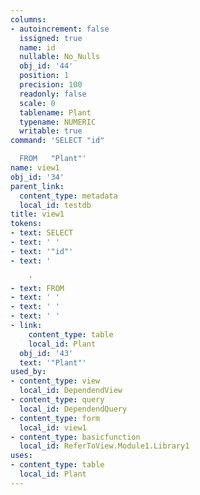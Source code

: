 ```yaml
---
columns:
- autoincrement: false
  issigned: true
  name: id
  nullable: No_Nulls
  obj_id: '44'
  position: 1
  precision: 100
  readonly: false
  scale: 0
  tablename: Plant
  typename: NUMERIC
  writable: true
command: 'SELECT "id"

  FROM   "Plant"'
name: view1
obj_id: '34'
parent_link:
  content_type: metadata
  local_id: testdb
title: view1
tokens:
- text: SELECT
- text: ' '
- text: '"id"'
- text: '

    '
- text: FROM
- text: ' '
- text: ' '
- text: ' '
- link:
    content_type: table
    local_id: Plant
  obj_id: '43'
  text: '"Plant"'
used_by:
- content_type: view
  local_id: DependendView
- content_type: query
  local_id: DependendQuery
- content_type: form
  local_id: view1
- content_type: basicfunction
  local_id: ReferToView.Module1.Library1
uses:
- content_type: table
  local_id: Plant
---
```

